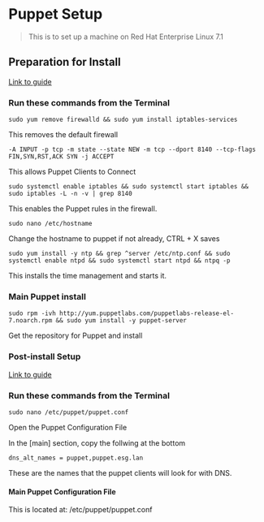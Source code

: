 # Puppet Setup

> This is to set up a machine on Red Hat Enterprise Linux 7.1

## Preparation for Install
[Link to guide](https://elatov.github.io/2014/08/setting-up-puppet-master-on-centos-7/)


### Run these commands from the Terminal
    sudo yum remove firewalld && sudo yum install iptables-services
This removes the default firewall

    -A INPUT -p tcp -m state --state NEW -m tcp --dport 8140 --tcp-flags FIN,SYN,RST,ACK SYN -j ACCEPT

This allows Puppet Clients to Connect

    sudo systemctl enable iptables && sudo systemctl start iptables && sudo iptables -L -n -v | grep 8140

This enables the Puppet rules in the firewall.

    sudo nano /etc/hostname
Change the hostname to puppet if not already, CTRL + X saves

    sudo yum install -y ntp && grep ^server /etc/ntp.conf && sudo systemctl enable ntpd && sudo systemctl start ntpd && ntpq -p

This installs the time management and starts it.

### Main Puppet install

    sudo rpm -ivh http://yum.puppetlabs.com/puppetlabs-release-el-7.noarch.rpm && sudo yum install -y puppet-server

Get the repository for Puppet and install

### Post-install Setup
[Link to guide](https://docs.puppet.com/puppet/3.8/reference/post_install.html#configure-a-puppet-master-server)

### Run these commands from the Terminal

    sudo nano /etc/puppet/puppet.conf

Open the Puppet Configuration File

In the [main] section, copy the follwing at the bottom

    dns_alt_names = puppet,puppet.esg.lan

These are the names that the puppet clients will look for with DNS. 


#### Main Puppet Configuration File
This is located at:
    /etc/puppet/puppet.conf
